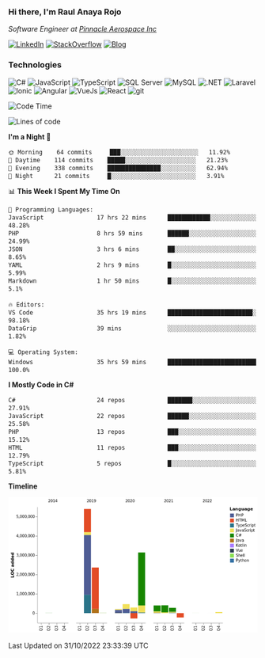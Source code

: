 ### Hi there, I'm Raul Anaya Rojo
*Software Engineer at [Pinnacle Aerospace Inc](http://www.pinnacleaerospace.com/)*  

[![LinkedIn](https://img.shields.io/badge/LinkedIn-0073b1?logo=linkedin&style=flat-square&logoColor=white)](https://www.linkedin.com/in/anayarojo/)
[![StackOverflow](https://img.shields.io/badge/StackOverflow-333?logo=stackoverflow&style=flat-square&logoColor=FE7A16)](https://stackoverflow.com/users/3779757/anayarojo?tab=profile)
[![Blog](https://img.shields.io/badge/Blog-1976d2?logo=bitbucket&style=flat-square&logoColor=white)](http://anayarojo.net/)

### Technologies
![C#](https://img.shields.io/badge/C%23-690081?style=flat-square&logo=c-sharp&logoColor=white)
![JavaScript](https://img.shields.io/badge/JavaScript-F7DF1E?style=flat-square&logo=javascript&logoColor=222)
![TypeScript](https://img.shields.io/badge/TypeScript-3178C6?style=flat-square&logo=typescript&logoColor=white)
![SQL Server](https://img.shields.io/badge/SQL_Server-E02E28?style=flat-square&logo=microsoft-sql-server)
![MySQL](https://img.shields.io/badge/MySQL-00758F?style=flat-square&logo=mysql&logoColor=white)
![.NET](https://img.shields.io/badge/.NET-690081?style=flat-square&logo=.net)
![Laravel](https://img.shields.io/badge/Laravel-FF2D20?style=flat-square&logo=laravel&logoColor=white)
![Ionic](https://img.shields.io/badge/Ionic-3880FF?style=flat-square&logo=ionic&logoColor=white)
![Angular](https://img.shields.io/badge/Angular-C3002F?style=flat-square&logo=angular)
![VueJs](https://img.shields.io/badge/Vue-4FC08D?style=flat-square&logo=vue.js&logoColor=white)
![React](https://img.shields.io/badge/React-61DAFB?style=flat-square&logo=react&logoColor=222)
![git](https://img.shields.io/badge/git-F05133?style=flat-square&logo=git&logoColor=white)

<!--
**anayarojo/anayarojo** is a ✨ _special_ ✨ repository because its `README.md` (this file) appears on your GitHub profile.

Here are some ideas to get you started:

- 🔭 I’m currently working on ...
- 🌱 I’m currently learning ...
- 👯 I’m looking to collaborate on ...
- 🤔 I’m looking for help with ...
- 💬 Ask me about ...
- 📫 How to reach me: ...
- 😄 Pronouns: ...
- ⚡ Fun fact: ...
-->

<!--START_SECTION:waka-->
![Code Time](http://img.shields.io/badge/Code%20Time-2%2C314%20hrs%2028%20mins-blue)

![Lines of code](https://img.shields.io/badge/From%20Hello%20World%20I%27ve%20Written-13%20Million%20lines%20of%20code-blue)

**I'm a Night 🦉** 

```text
🌞 Morning    64 commits     ███░░░░░░░░░░░░░░░░░░░░░░   11.92% 
🌆 Daytime    114 commits    █████░░░░░░░░░░░░░░░░░░░░   21.23% 
🌃 Evening    338 commits    ███████████████░░░░░░░░░░   62.94% 
🌙 Night      21 commits     █░░░░░░░░░░░░░░░░░░░░░░░░   3.91%

```


📊 **This Week I Spent My Time On** 

```text
💬 Programming Languages: 
JavaScript               17 hrs 22 mins      ████████████░░░░░░░░░░░░░   48.28% 
PHP                      8 hrs 59 mins       ██████░░░░░░░░░░░░░░░░░░░   24.99% 
JSON                     3 hrs 6 mins        ██░░░░░░░░░░░░░░░░░░░░░░░   8.65% 
YAML                     2 hrs 9 mins        █░░░░░░░░░░░░░░░░░░░░░░░░   5.99% 
Markdown                 1 hr 50 mins        █░░░░░░░░░░░░░░░░░░░░░░░░   5.1%

🔥 Editors: 
VS Code                  35 hrs 19 mins      ████████████████████████░   98.18% 
DataGrip                 39 mins             ░░░░░░░░░░░░░░░░░░░░░░░░░   1.82%

💻 Operating System: 
Windows                  35 hrs 59 mins      █████████████████████████   100.0%

```

**I Mostly Code in C#** 

```text
C#                       24 repos            ███████░░░░░░░░░░░░░░░░░░   27.91% 
JavaScript               22 repos            ██████░░░░░░░░░░░░░░░░░░░   25.58% 
PHP                      13 repos            ███░░░░░░░░░░░░░░░░░░░░░░   15.12% 
HTML                     11 repos            ███░░░░░░░░░░░░░░░░░░░░░░   12.79% 
TypeScript               5 repos             █░░░░░░░░░░░░░░░░░░░░░░░░   5.81%

```


**Timeline**

![Chart not found](https://raw.githubusercontent.com/anayarojo/anayarojo/master/charts/bar_graph.png) 


 Last Updated on 31/10/2022 23:33:39 UTC
<!--END_SECTION:waka-->
